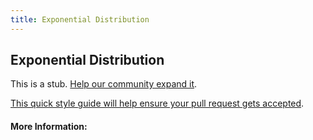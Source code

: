 ```yaml
---
title: Exponential Distribution
---
```


## Exponential Distribution

This is a stub. [Help our community expand it](https://github.com/freecodecamp/guides/tree/master/src/pages/articles/math/statistics/exponential-distribution/index.md).

[This quick style guide will help ensure your pull request gets accepted](https://github.com/freeCodeCamp/guides/blob/master/README.md).

<!-- The article goes here, in GitHub-flavored Markdown. Feel free to add YouTube videos, images, and CodePen/JSBin embeds  -->

#### More Information:
<!-- Please add any articles you think might be helpful to read before writing the article -->


